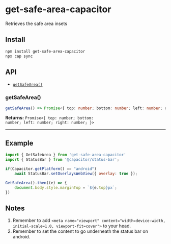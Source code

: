 # get-safe-area-capacitor

Retrieves the safe area insets

## Install

```bash
npm install get-safe-area-capacitor
npx cap sync
```

## API

<docgen-index>

* [`getSafeArea()`](#getsafearea)

</docgen-index>

<docgen-api>
<!--Update the source file JSDoc comments and rerun docgen to update the docs below-->

### getSafeArea()

```typescript
getSafeArea() => Promise<{ top: number; bottom: number; left: number; right: number; }>
```

**Returns:** <code>Promise&lt;{ top: number; bottom: number; left: number; right: number; }&gt;</code>

--------------------

</docgen-api>

## Example
```javascript
import { GetSafeArea } from 'get-safe-area-capacitor'
import { StatusBar } from '@capacitor/status-bar';

if(Capacitor.getPlatform() == "android")
    await StatusBar.setOverlaysWebView({ overlay: true });

GetSafeArea().then((e) => {
    document.body.style.marginTop = `${e.top}px`; 
})
```
## Notes
1. Remember to add `<meta name="viewport" content="width=device-width, initial-scale=1.0, viewport-fit=cover">` to your head.
1. Remember to set the content to go underneath the status bar on android.
